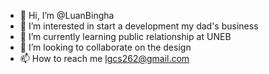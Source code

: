 - 👋 Hi, I’m @LuanBingha
- 👀 I’m interested in start a development my dad's business 
- 🌱 I’m currently learning public relationship at UNEB
- 💞️ I’m looking to collaborate on the design 
- 📫 How to reach me lgcs262@gmail.com

<!---
LuanBingha/LuanBingha is a ✨ special ✨ repository because its `README.md` (this file) appears on your GitHub profile.
You can click the Preview link to take a look at your changes.
--->
